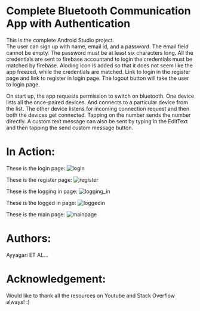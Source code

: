 # Complete Bluetooth Communication App with Authentication

This is the complete Android Studio project.  
The user can sign up with name, email id, and a password. 
The email field cannot be empty. The password must be at least six characters long. 
All the credentials are sent to firebase accountand to login the credentials must be matched by firebase.
Aloding icon is added so that it does not seem like the app freezed, while the credentials are matched.
Link to login in the register page and link to register in login page.
The logout button will take the user to login page.
 
On start up, the app requests permission to switch on bluetooth.
One device lists all the once-paired devices. And connects to a particular device from the list. 
The other device listens for incoming connection request and then both the devices get connected.
Tapping on the number sends the number directly. A custom text message can also be sent by typing in the EditText and then tapping the send custom message button.


# In Action:

These is the login page:
![login](login.jpeg)

These is the register page:
![register](newacc.jpeg)

These is the logging in page:
![logging_in](logging_in.jpeg)

These is the logged in page:
![loggedin](logged_in.jpeg)

These is the main page:
![mainpage](mainpage.jpeg)


# Authors:
Ayyagari ET AL...

# Acknowledgement:
Would like to thank all the resources on Youtube and Stack Overflow always! :)
 
